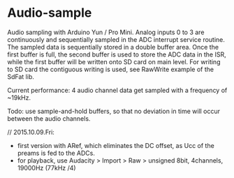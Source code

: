Audio-sample
============

Audio sampling with Arduino Yun / Pro Mini.
Analog inputs 0 to 3 are continuously and sequentially sampled in the ADC interrupt service routine.
The sampled data is sequentially stored in a double buffer area. Once the first buffer is full, the second buffer is used to store the ADC data in the ISR, while the first buffer will be written onto SD card on main level.
For writing to SD card the contiguous writing is used, see RawWrite example of the SdFat lib.

Current performance: 4 audio channel data get sampled with a frequency of ~19kHz.

Todo: use sample-and-hold buffers, so that no deviation in time will occur between the audio channels.

// 2015.10.09.Fri:

- first version with ARef, which eliminates the DC offset, as Ucc of the preams is fed to the ADCs.
- for playback, use Audacity > Import > Raw > unsigned 8bit, 4channels, 19000Hz (77kHz /4)

